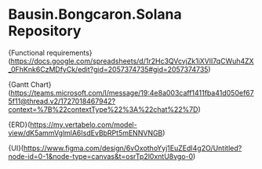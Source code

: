 # Bausin.Bongcaron.Solana Repository

{Functional requirements}(https://docs.google.com/spreadsheets/d/1r2Hc3QVcvjZk1iXVlI7qCWuh4ZX_0FhKnk6CzMDfyCk/edit?gid=2057374735#gid=2057374735)

{Gantt Chart}(https://teams.microsoft.com/l/message/19:4e8a003caff1411fba41d050ef675f11@thread.v2/1727018467942?context=%7B%22contextType%22%3A%22chat%22%7D)

{ERD}(https://my.vertabelo.com/model-view/dK5ammVglmlA6IsdEvBbRPt5mENNVNGB)

{UI}(https://www.figma.com/design/6vOxothoYyj1EuZEdI4g2O/Untitled?node-id=0-1&node-type=canvas&t=osrTp2l0xntU8vgo-0)
